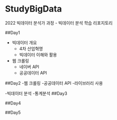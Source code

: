 # StudyBigData
2022 빅데이터 분석가 과정 - 빅데이터 분석 학습 리포지토리

##Day1
- 빅데이터 개요
  - 4차 산업혁명
  - 빅데이터 이해와 활용
- 웹 크롤링 
  - 네이버 API
  - 공공데이터 API

##Day2
-웹 크롤링
  -공공데이터 API
  -라이브러리 사용

-빅데이터 분석
  -통계분석
##Day3

##Day4

##Day5

